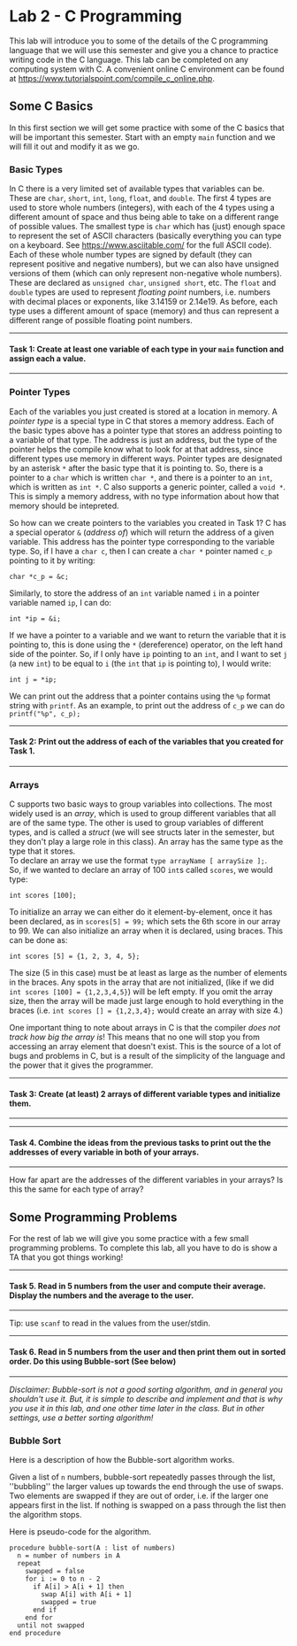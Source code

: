 # Lab 2 - C Programming

This lab will introduce you to some of the details of the C programming language that we will use this semester and give you a chance to practice writing code in the C language. 
This lab can be completed on any computing system with C.  A convenient online C environment can be found at https://www.tutorialspoint.com/compile_c_online.php.  


## Some C Basics

In this first section we will get some practice with some of the C basics that will be important this semester.  Start with an empty `main` function and we will fill it out and modify it as we go.

### Basic Types

In C there is a very limited set of available types that variables can be.  These are `char`, `short`, `int`, `long`, `float`, and `double`.  The first 4 types are used to store whole numbers (integers), with each of the 4 types using a different amount of space and thus being able to take on a different range of possible values.  The smallest type is `char` which has (just) enough space to represent the set of ASCII characters (basically everything you can type on a keyboard.  See https://www.asciitable.com/ for the full ASCII code).  Each of these whole number types are signed by default (they can represent positive and negative numbers), but we can also have unsigned versions of them (which can only represent non-negative whole numbers). These are declared as `unsigned char`, `unsigned short`, etc. 
The `float` and `double` types are used to represent *floating point* numbers, i.e. numbers with decimal places or exponents, like 3.14159 or 2.14e19.   As before, each type uses a different amount of space (memory) and thus can represent a different range of possible floating point numbers. 

---

#### Task 1: Create at least one variable of each type in your `main` function and assign each a value. 

---

### Pointer Types

Each of the variables you just created is stored at a location in memory.  A *pointer type* is a special type in C that stores a memory address.  Each of the basic types above has a pointer type that stores an address pointing to a variable of that type.  The address is just an address, but the type of the pointer helps the compile know what to look for at that address, since different types use memory in different ways.  Pointer types are designated by an asterisk `*` after the basic type that it is pointing to.  So, there is a pointer to a `char` which is written `char *`, and there is a pointer to an `int`, which is written as `int *`.   C also supports a generic pointer, called a `void *`.  This is simply a memory address, with no type information about how that memory should be intepreted. 

So how can we create pointers to the variables you created in Task 1?  C has a special operator `&` (*address of*) which will return the address of a given variable.  This address has the pointer type corresponding to the variable type.  So, if I have a `char c`, then I can create a `char *` pointer named `c_p` pointing to it by writing:

```
char *c_p = &c;
```

Similarly, to store the address of an `int` variable named `i` in a pointer variable named `ip`, I can do:

```
int *ip = &i;
```

If we have a pointer to a variable and we want to return the variable that it is pointing to, this is done using the `*` (dereference) operator, on the left hand side of the pointer.  So, if I only have `ip` pointing to an `int`, and I want to set `j` (a new `int`) to be equal to `i` (the `int` that `ip` is pointing to), I would write: 

```
int j = *ip;
```

We can print out the address that a pointer contains using the `%p` format string with `printf`.  As an example, to print out the address of `c_p` we can do ``printf("%p", c_p);``

---

#### Task 2: Print out the address of each of the variables that you created for Task 1. 

---

### Arrays

C supports two basic ways to group variables into collections.  The most widely used is an *array*, which is used to group different variables that all are of the same type.  The other is used to group variables of different types, and is called a *struct* (we will see structs later in the semester, but they don't play a large role in this class). 
An array has the same type as the type that it stores.  
To declare an array we use the format `type arrayName [ arraySize ];`.  
So, if we wanted to declare an array of 100 `int`s called `scores`, we would type: 

```
int scores [100];
```

To initialize an array we can either do it element-by-element, once it has been declared, as in `scores[5] = 99;` which sets the 6th score in our array to 99.
We can also initialize an array when it is declared, using braces.  This can be done as: 

```
int scores [5] = {1, 2, 3, 4, 5};
```

The size (5 in this case) must be at least as large as the number of elements in the braces.  Any spots in the array that are not initialized, (like if we did `int scores [100] = {1,2,3,4,5}`) will be left empty.  If you omit the array size, then the array will be made just large enough to hold everything in the braces (i.e. `int scores [] = {1,2,3,4};` would create an array with size 4.)

One important thing to note about arrays in C is that the compiler *does not track how big the array is*!  This means that no one will stop you from accessing an array element that doesn't exist.  This is the source of a lot of bugs and problems in C, but is a result of the simplicity of the language and the power that it gives the programmer. 

---

#### Task 3: Create (at least) 2 arrays of different variable types and initialize them. 

---

---

#### Task 4. Combine the ideas from the previous tasks to print out the the addresses of every variable in both of your arrays.

---

How far apart are the addresses of the different variables in your arrays?  Is this the same for each type of array?


## Some Programming Problems

For the rest of lab we will give you some practice with a few small programming problems.  To complete this lab, all you have to do is show a TA that you got things working! 

---

#### Task 5. Read in 5 numbers from the user and compute their average.  Display the numbers and the average to the user. 

---

Tip: use `scanf` to read in the values from the user/stdin. 


---

#### Task 6. Read in 5 numbers from the user and then print them out in sorted order.  Do this using Bubble-sort (See below)

---

*Disclaimer: Bubble-sort is not a good sorting algorithm, and in general you shouldn't use it.  But, it is simple to describe and implement and that is why you use it in this lab, and one other time later in the class. But in other settings, use a better sorting algorithm!*


### Bubble Sort

Here is a description of how the Bubble-sort algorithm works.

Given a list of `n` numbers, bubble-sort repeatedly passes through the list, ''bubbling'' the larger
values up towards the end through the use of swaps. 
Two elements are swapped if they are out of order, i.e. if the larger one appears first in the list. 
If nothing is swapped on a pass through the list then the algorithm stops.

Here is pseudo-code for the algorithm.

```
procedure bubble-sort(A : list of numbers)
  n = number of numbers in A
  repeat
    swapped = false
    for i := 0 to n - 2
      if A[i] > A[i + 1] then
        swap A[i] with A[i + 1]
        swapped = true
      end if
    end for
  until not swapped
end procedure
```